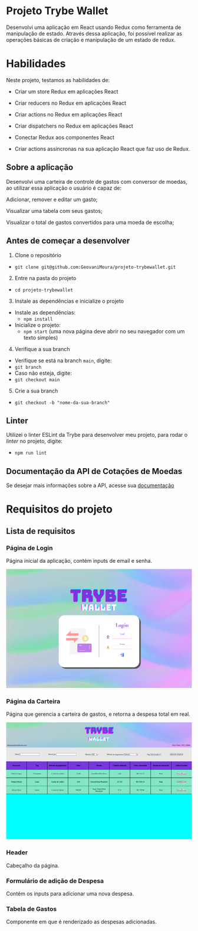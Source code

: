 
# Projeto Trybe Wallet

Desenvolvi uma aplicação em React usando Redux como ferramenta de manipulação de estado. Através dessa aplicação, foi possível realizar as operações básicas de criação e manipulação de um estado de redux.

# Habilidades

Neste projeto, testamos as habilidades de:

- Criar um store Redux em aplicações React

- Criar reducers no Redux em aplicações React

- Criar actions no Redux em aplicações React

- Criar dispatchers no Redux em aplicações React

- Conectar Redux aos componentes React

- Criar actions assíncronas na sua aplicação React que faz uso de Redux.

## Sobre a aplicação

Desenvolvi uma carteira de controle de gastos com conversor de moedas, ao utilizar essa aplicação o usuário é capaz de:

Adicionar, remover e editar um gasto;

Visualizar uma tabela com seus gastos;

Visualizar o total de gastos convertidos para uma moeda de escolha;

## Antes de começar a desenvolver
1. Clone o repositório

- `git clone git@github.com:GeovaniMoura/projeto-trybewallet.git`

2. Entre na pasta do projeto

- `cd projeto-trybewallet`

3. Instale as dependências e inicialize o projeto

- Instale as dependências:
  - `npm install`
- Inicialize o projeto:
  - `npm start` (uma nova página deve abrir no seu navegador com um texto simples)

4. Verifique a sua branch

- Verifique se está na branch `main`, digite:
 - `git branch`
- Caso não esteja, digite:
 - `git checkout main`

5. Crie a sua branch

- `git checkout -b "nome-da-sua-branch"`

## Linter
Utilizei o linter ESLint da Trybe para desenvolver meu projeto, para rodar o _linter_ no projeto, digite:

- `npm run lint`

## Documentação da API de Cotações de Moedas
Se desejar mais informações sobre a API, acesse sua [documentação](https://docs.awesomeapi.com.br/api-de-moedas)

# Requisitos do projeto

## Lista de requisitos

### Página de Login

Página inicial da aplicação, contém inputs de email e senha. 


<img src="./images/Login.png" alt="Página Inicial"/>



### Página da Carteira

Página que gerencia a carteira de gastos, e retorna a despesa total em real.


<img src="./images/despesas.png" alt="Página de despesas"/>



### Header

Cabeçalho da página.

### Formulário de adição de Despesa

Contém os inputs para adicionar uma nova despesa.

### Tabela de Gastos

Componente em que é renderizado as despesas adicionadas.

